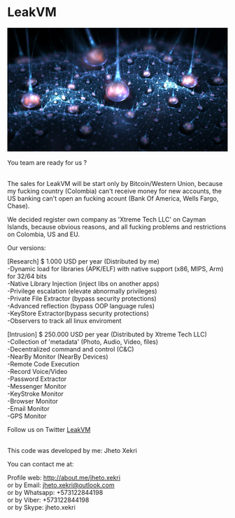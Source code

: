 LeakVM
======

![LeakVM](LeakVM.jpg)

You team are ready for us ?<br><br>

The sales for LeakVM will be start only by Bitcoin/Western Union, because my fucking country (Colombia) can't receive money for new accounts, the US banking can't open an fucking acount (Bank Of America, Wells Fargo, Chase).<br>

We decided register own company as 'Xtreme Tech LLC' on Cayman Islands, because obvious reasons, and all fucking problems and restrictions on Colombia, US and EU. 

Our versions:<br>

[Research] $ 1.000 USD per year (Distributed by me)<br>
-Dynamic load for libraries (APK/ELF) with native support (x86, MIPS, Arm) for 32/64 bits<br>
-Native Library Injection (inject libs on another apps)<br>
-Privilege escalation (elevate abnormally privileges)<br>
-Private File Extractor (bypass security protections)<br>
-Advanced reflection (bypass OOP language rules)<br>
-KeyStore Extractor(bypass security protections)<br>
-Observers to track all linux enviroment<br>

[Intrusion] $ 250.000 USD per year (Distributed by Xtreme Tech LLC)<br>
-Collection of 'metadata' (Photo, Audio, Video, files)<br>
-Decentralized command and control (C&C)<br>
-NearBy Monitor (NearBy Devices)<br>
-Remote Code Execution<br>
-Record Voice/Video<br>
-Password Extractor<br>
-Messenger Monitor<br>
-KeyStroke Monitor<br>
-Browser Monitor<br>
-Email Monitor<br>
-GPS Monitor<br>

Follow us on Twitter [LeakVM](https://twitter.com/search?q=%23LeakVM&src=typd)<br><br>

This code was developed by me: Jheto Xekri<br>

You can contact me at:<br>

Profile web: http://about.me/jheto.xekri<br>
or by Email: jheto.xekri@outlook.com<br>
or by Whatsapp: +573122844198<br>
or by Viber: +573122844198<br>
or by Skype: jheto.xekri<br>

